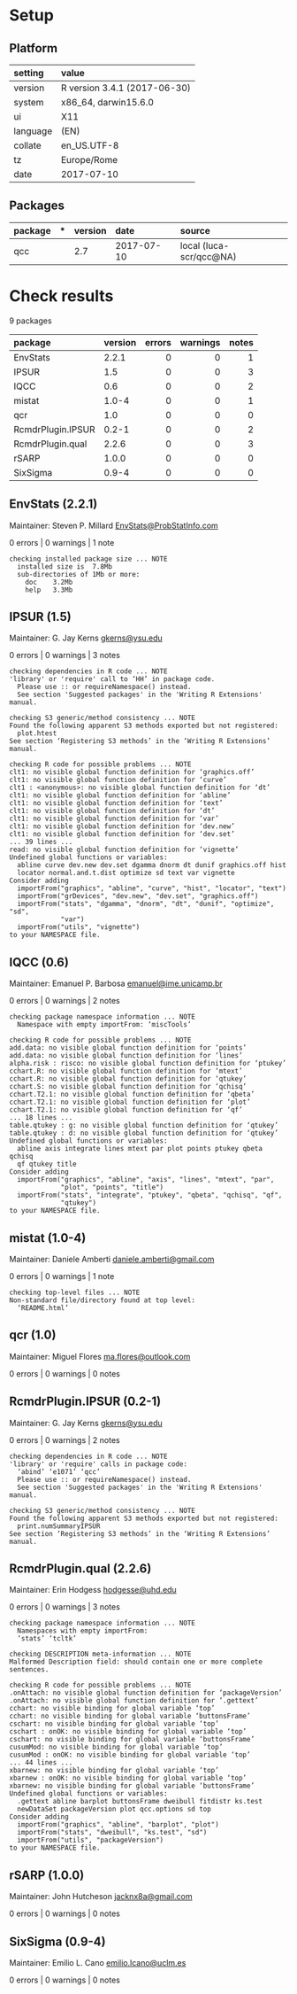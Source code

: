 # Setup

## Platform

|setting  |value                        |
|:--------|:----------------------------|
|version  |R version 3.4.1 (2017-06-30) |
|system   |x86_64, darwin15.6.0         |
|ui       |X11                          |
|language |(EN)                         |
|collate  |en_US.UTF-8                  |
|tz       |Europe/Rome                  |
|date     |2017-07-10                   |

## Packages

|package |*  |version |date       |source                  |
|:-------|:--|:-------|:----------|:-----------------------|
|qcc     |   |2.7     |2017-07-10 |local (luca-scr/qcc@NA) |

# Check results

9 packages

|package           |version | errors| warnings| notes|
|:-----------------|:-------|------:|--------:|-----:|
|EnvStats          |2.2.1   |      0|        0|     1|
|IPSUR             |1.5     |      0|        0|     3|
|IQCC              |0.6     |      0|        0|     2|
|mistat            |1.0-4   |      0|        0|     1|
|qcr               |1.0     |      0|        0|     0|
|RcmdrPlugin.IPSUR |0.2-1   |      0|        0|     2|
|RcmdrPlugin.qual  |2.2.6   |      0|        0|     3|
|rSARP             |1.0.0   |      0|        0|     0|
|SixSigma          |0.9-4   |      0|        0|     0|

## EnvStats (2.2.1)
Maintainer: Steven P. Millard <EnvStats@ProbStatInfo.com>

0 errors | 0 warnings | 1 note 

```
checking installed package size ... NOTE
  installed size is  7.8Mb
  sub-directories of 1Mb or more:
    doc    3.2Mb
    help   3.3Mb
```

## IPSUR (1.5)
Maintainer: G. Jay Kerns <gkerns@ysu.edu>

0 errors | 0 warnings | 3 notes

```
checking dependencies in R code ... NOTE
'library' or 'require' call to ‘HH’ in package code.
  Please use :: or requireNamespace() instead.
  See section 'Suggested packages' in the 'Writing R Extensions' manual.

checking S3 generic/method consistency ... NOTE
Found the following apparent S3 methods exported but not registered:
  plot.htest
See section ‘Registering S3 methods’ in the ‘Writing R Extensions’
manual.

checking R code for possible problems ... NOTE
clt1: no visible global function definition for ‘graphics.off’
clt1: no visible global function definition for ‘curve’
clt1 : <anonymous>: no visible global function definition for ‘dt’
clt1: no visible global function definition for ‘abline’
clt1: no visible global function definition for ‘text’
clt1: no visible global function definition for ‘dt’
clt1: no visible global function definition for ‘var’
clt1: no visible global function definition for ‘dev.new’
clt1: no visible global function definition for ‘dev.set’
... 39 lines ...
read: no visible global function definition for ‘vignette’
Undefined global functions or variables:
  abline curve dev.new dev.set dgamma dnorm dt dunif graphics.off hist
  locator normal.and.t.dist optimize sd text var vignette
Consider adding
  importFrom("graphics", "abline", "curve", "hist", "locator", "text")
  importFrom("grDevices", "dev.new", "dev.set", "graphics.off")
  importFrom("stats", "dgamma", "dnorm", "dt", "dunif", "optimize", "sd",
             "var")
  importFrom("utils", "vignette")
to your NAMESPACE file.
```

## IQCC (0.6)
Maintainer: Emanuel P. Barbosa <emanuel@ime.unicamp.br>

0 errors | 0 warnings | 2 notes

```
checking package namespace information ... NOTE
  Namespace with empty importFrom: ‘miscTools’

checking R code for possible problems ... NOTE
add.data: no visible global function definition for ‘points’
add.data: no visible global function definition for ‘lines’
alpha.risk : risco: no visible global function definition for ‘ptukey’
cchart.R: no visible global function definition for ‘mtext’
cchart.R: no visible global function definition for ‘qtukey’
cchart.S: no visible global function definition for ‘qchisq’
cchart.T2.1: no visible global function definition for ‘qbeta’
cchart.T2.1: no visible global function definition for ‘plot’
cchart.T2.1: no visible global function definition for ‘qf’
... 18 lines ...
table.qtukey : g: no visible global function definition for ‘qtukey’
table.qtukey : d: no visible global function definition for ‘qtukey’
Undefined global functions or variables:
  abline axis integrate lines mtext par plot points ptukey qbeta qchisq
  qf qtukey title
Consider adding
  importFrom("graphics", "abline", "axis", "lines", "mtext", "par",
             "plot", "points", "title")
  importFrom("stats", "integrate", "ptukey", "qbeta", "qchisq", "qf",
             "qtukey")
to your NAMESPACE file.
```

## mistat (1.0-4)
Maintainer: Daniele Amberti <daniele.amberti@gmail.com>

0 errors | 0 warnings | 1 note 

```
checking top-level files ... NOTE
Non-standard file/directory found at top level:
  ‘README.html’
```

## qcr (1.0)
Maintainer: Miguel Flores <ma.flores@outlook.com>

0 errors | 0 warnings | 0 notes

## RcmdrPlugin.IPSUR (0.2-1)
Maintainer: G. Jay Kerns <gkerns@ysu.edu>

0 errors | 0 warnings | 2 notes

```
checking dependencies in R code ... NOTE
'library' or 'require' calls in package code:
  ‘abind’ ‘e1071’ ‘qcc’
  Please use :: or requireNamespace() instead.
  See section 'Suggested packages' in the 'Writing R Extensions' manual.

checking S3 generic/method consistency ... NOTE
Found the following apparent S3 methods exported but not registered:
  print.numSummaryIPSUR
See section ‘Registering S3 methods’ in the ‘Writing R Extensions’
manual.
```

## RcmdrPlugin.qual (2.2.6)
Maintainer: Erin Hodgess <hodgesse@uhd.edu>

0 errors | 0 warnings | 3 notes

```
checking package namespace information ... NOTE
  Namespaces with empty importFrom:
  ‘stats’ ‘tcltk’

checking DESCRIPTION meta-information ... NOTE
Malformed Description field: should contain one or more complete sentences.

checking R code for possible problems ... NOTE
.onAttach: no visible global function definition for ‘packageVersion’
.onAttach: no visible global function definition for ‘.gettext’
cchart: no visible binding for global variable ‘top’
cchart: no visible binding for global variable ‘buttonsFrame’
cschart: no visible binding for global variable ‘top’
cschart : onOK: no visible binding for global variable ‘top’
cschart: no visible binding for global variable ‘buttonsFrame’
cusumMod: no visible binding for global variable ‘top’
cusumMod : onOK: no visible binding for global variable ‘top’
... 44 lines ...
xbarnew: no visible binding for global variable ‘top’
xbarnew : onOK: no visible binding for global variable ‘top’
xbarnew: no visible binding for global variable ‘buttonsFrame’
Undefined global functions or variables:
  .gettext abline barplot buttonsFrame dweibull fitdistr ks.test
  newDataSet packageVersion plot qcc.options sd top
Consider adding
  importFrom("graphics", "abline", "barplot", "plot")
  importFrom("stats", "dweibull", "ks.test", "sd")
  importFrom("utils", "packageVersion")
to your NAMESPACE file.
```

## rSARP (1.0.0)
Maintainer: John Hutcheson <jacknx8a@gmail.com>

0 errors | 0 warnings | 0 notes

## SixSigma (0.9-4)
Maintainer: Emilio L. Cano <emilio.lcano@uclm.es>

0 errors | 0 warnings | 0 notes

